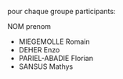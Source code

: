 pour chaque groupe participants:

NOM prenom 
 - MIEGEMOLLE Romain
 - DEHER Enzo
 - PARIEL-ABADIE Florian
 - SANSUS Mathys